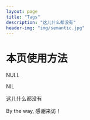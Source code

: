 ```yaml
---
layout: page
title: "Tags"
description: "这儿什么都没有"  
header-img: "img/semantic.jpg"  
---
```


本页使用方法
===

NULL

NIL

这儿什么都没有

By the way, 感谢来访！
